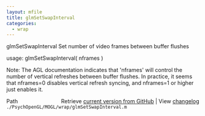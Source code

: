 ```yaml
---
layout: mfile
title: glmSetSwapInterval
categories:
  - wrap
---
```


glmSetSwapInterval  Set number of video frames between buffer flushes

usage:  glmSetSwapInterval\( nframes \)

Note:  The AGL documentation indicates that 'nframes' will control the
number of vertical refreshes between buffer flushes.  In practice, it seems
that nframes=0 disables vertical refresh syncing, and nframes=1 or higher
just enables it.


<div class="code_header" style="text-align:right;">
  <span style="float:left;">Path&nbsp;&nbsp;</span> <span class="counter">Retrieve <a href=
  "https://raw.github.com/Psychtoolbox-3/Psychtoolbox-3/beta/./PsychOpenGL/MOGL/wrap/glmSetSwapInterval.m">current version from GitHub</a> | View <a href=
  "https://github.com/Psychtoolbox-3/Psychtoolbox-3/commits/beta/./PsychOpenGL/MOGL/wrap/glmSetSwapInterval.m">changelog</a></span>
</div>
<div class="code">
  <code>./PsychOpenGL/MOGL/wrap/glmSetSwapInterval.m</code>
</div>
